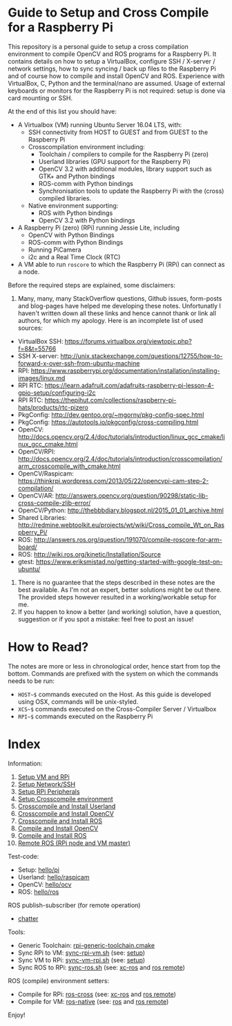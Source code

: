 # Guide to Setup and Cross Compile for a Raspberry Pi

This repository is a personal guide to setup a cross compilation environment to compile OpenCV and ROS programs for a Raspberry Pi. It contains details on how to setup a VirtualBox, configure SSH / X-server / network settings, how to sync syncing / back up files to the Raspberry Pi and of course how to compile and install OpenCV and ROS. Experience with VirtualBox, C, Python and the terminal/nano are assumed. Usage of external keyboards or monitors for the Raspberry Pi is not required: setup is done via card mounting or SSH. 

At the end of this list you should have:
- A Virtualbox (VM) running Ubuntu Server 16.04 LTS, with:
  - SSH connectivity from HOST to GUEST and from GUEST to the Raspberry Pi
  - Crosscompilation environment including:
    - Toolchain /  compilers to compile for the Raspberry Pi (zero)
    - Userland libraries (GPU support for the Raspberry Pi)
    - OpenCV 3.2 with additional modules, library support such as GTK+ and Python bindings
    - ROS-comm with Python bindings
    - Synchronisation tools to update the Raspberry Pi with the (cross) compiled libraries.
  - Native environment supporting:
    - ROS with Python bindings
    - OpenCV 3.2 with Python bindings
- A Raspberry Pi (zero) (RPi) running Jessie Lite, including
  - OpenCV with Python Bindings
  - ROS-comm with Python Bindings
  - Running PiCamera
  - i2c and a Real Time Clock (RTC)
- A VM able to run `roscore` to which the Raspberry Pi (RPi) can connect as a node. 

Before the required steps are explained, some disclaimers:

1. Many, many, many StackOverflow questions, Github issues, form-posts and blog-pages have helped me developing these notes. Unfortunatly I haven't written down all these links and hence cannot thank or link all authors, for which my apology. Here is an incomplete list of used sources:
  - VirtualBox SSH: https://forums.virtualbox.org/viewtopic.php?f=8&t=55766
  - SSH X-server: http://unix.stackexchange.com/questions/12755/how-to-forward-x-over-ssh-from-ubuntu-machine
  - RPI: https://www.raspberrypi.org/documentation/installation/installing-images/linux.md
  - RPI RTC: https://learn.adafruit.com/adafruits-raspberry-pi-lesson-4-gpio-setup/configuring-i2c
  - RPI RTC: https://thepihut.com/collections/raspberry-pi-hats/products/rtc-pizero
  - PkgConfig: http://dev.gentoo.org/~mgorny/pkg-config-spec.html
  - PkgConfig: https://autotools.io/pkgconfig/cross-compiling.html
  - OpenCV: http://docs.opencv.org/2.4/doc/tutorials/introduction/linux_gcc_cmake/linux_gcc_cmake.html
  - OpenCV/RPI: http://docs.opencv.org/2.4/doc/tutorials/introduction/crosscompilation/arm_crosscompile_with_cmake.html
  - OpenCV/Raspicam: https://thinkrpi.wordpress.com/2013/05/22/opencvpi-cam-step-2-compilation/
  - OpenCV/AR: http://answers.opencv.org/question/90298/static-lib-cross-compile-zlib-error/
  - OpenCV/Python: http://thebbbdiary.blogspot.nl/2015_01_01_archive.html
  - Shared Libraries: http://redmine.webtoolkit.eu/projects/wt/wiki/Cross_compile_Wt_on_Raspberry_Pi/
  - ROS: http://answers.ros.org/question/191070/compile-roscore-for-arm-board/
  - ROS: http://wiki.ros.org/kinetic/Installation/Source
  - gtest: https://www.eriksmistad.no/getting-started-with-google-test-on-ubuntu/
1. There is no guarantee that the steps described in these notes are the best available. As I'm not an expert, better solutions might be out there. The provided steps however resulted in a working/workable setup for me.
1. If you happen to know a better (and working) solution, have a question, suggestion or if you spot a mistake: feel free to post an issue!

# How to Read?

The notes are more or less in chronological order, hence start from top the bottom. Commands are prefixed with the system on which the commands needs to be run:

- `HOST~$` commands executed on the Host. As this guide is developed using OSX, commands will be unix-styled.
- `XCS~$` commands executed on the Cross-Compiler Server / Virtualbox
- `RPI~$` commands executed on the Raspberry Pi

# Index

Information:
1. [Setup VM and RPi](01-setup.md)
1. [Setup Network/SSH](02-network.md)
1. [Setup RPi Peripherals](03-xc-peripherals.md)
1. [Setup Crosscompile environment](04-xc-setup.md)
1. [Crosscompile and Install Userland](05-xc-userland.md)
1. [Crosscompile and Install OpenCV](06-xc-opencv.md)
1. [Crosscompile and Install ROS](07-xc-ros.md)
1. [Compile and Install OpenCV](08-native-opencv.md)
1. [Compile and Install ROS](09-native-ros.md)
1. [Remote ROS (RPi node and VM master)](10-ros-remote.md)

Test-code:
- Setup: [hello/pi](hello/pi)
- Userland: [hello/raspicam](hello/raspicam)
- OpenCV: [hello/ocv](hello/ocv)
- ROS: [hello/ros](hello/ros)

ROS publish-subscriber (for remote operation)
- [chatter](ros/chatter)

Tools:
- Generic Toolchain: [rpi-generic-toolchain.cmake](rpi-generic-toolchain.cmake)
- Sync RPi to VM: [sync-rpi-vm.sh](scripts/sync-rpi-vm.sh) (see: [setup](04-xc-setup.md))
- Sync VM to RPi: [sync-vm-rpi.sh](scripts/sync-vm-rpi.sh) (see: [setup](04-xc-setup.md))
- Sync ROS to RPi: [sync-ros.sh](scripts/sync-ros.sh) (see: [xc-ros](07-xc-ros.md#synchronisation) and [ros remote](10-ros-remote))

ROS (compile) environment setters:
- Compile for RPi: [ros-cross](scripts/ros-cross) (see: [xc-ros](07-xc-ros.md) and [ros remote](10-ros-remote))
- Compile for VM: [ros-native](scripts/ros-native) (see: [ros](08-native-ros.md) and [ros remote](10-ros-remote))

Enjoy!
